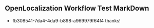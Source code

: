 ## OpenLocalization Workflow Test MarkDown
* fb308541-7da4-4da9-b898-a969979f64f4 thanks!

<!--HONumber=Aug16_HO1-->


